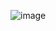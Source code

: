 ![image](https://github.com/bderbs30/BattleSalvo_BS_Redesign/assets/124754518/86d28228-1f93-4126-8cc9-d2fd99cc0e91)
